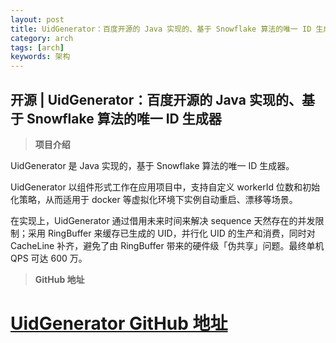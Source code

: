 ```yaml
---
layout: post
title: UidGenerator：百度开源的 Java 实现的、基于 Snowflake 算法的唯一 ID 生成器
category: arch
tags: [arch]
keywords: 架构
---
```


 

## 开源 | UidGenerator：百度开源的 Java 实现的、基于 Snowflake 算法的唯一 ID 生成器



> **项目介绍**

UidGenerator 是 Java 实现的，基于 Snowflake 算法的唯一 ID 生成器。

UidGenerator 以组件形式工作在应用项目中，支持自定义 workerId 位数和初始化策略，从而适用于 docker 等虚拟化环境下实例自动重启、漂移等场景。

在实现上，UidGenerator 通过借用未来时间来解决 sequence 天然存在的并发限制；采用 RingBuffer 来缓存已生成的 UID，并行化 UID 的生产和消费，同时对 CacheLine 补齐，避免了由 RingBuffer 带来的硬件级「伪共享」问题。最终单机 QPS 可达 600 万。

> **GitHub 地址**


# [UidGenerator GitHub 地址](https://github.com/baidu/uid-generator)
